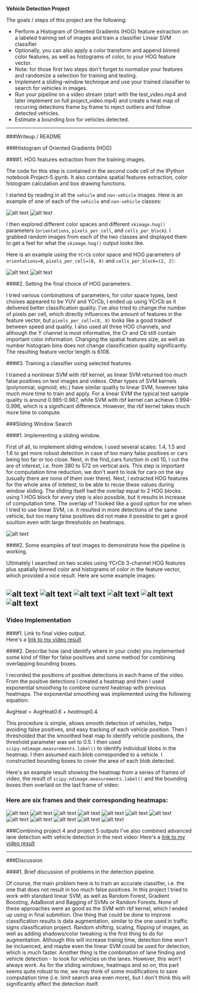 **Vehicle Detection Project**

The goals / steps of this project are the following:

* Perform a Histogram of Oriented Gradients (HOG) feature extraction on a labeled training set of images and train a classifier Linear SVM classifier
* Optionally, you can also apply a color transform and append binned color features, as well as histograms of color, to your HOG feature vector. 
* Note: for those first two steps don't forget to normalize your features and randomize a selection for training and testing.
* Implement a sliding-window technique and use your trained classifier to search for vehicles in images.
* Run your pipeline on a video stream (start with the test_video.mp4 and later implement on full project_video.mp4) and create a heat map of recurring detections frame by frame to reject outliers and follow detected vehicles.
* Estimate a bounding box for vehicles detected.

[//]: # (Image References)
[image1]: ./output_images/CarImageHog.jpg
[image2]: ./output_images/NonCarImageHog.jpg
[image3]: ./output_images/SearchArea.jpg
[image4]: ./output_images/test1_boxes.jpg
[image5]: ./output_images/test1_final.jpg
[image6]: ./output_images/test1_heatmap.jpg
[image7]: ./output_images/test2_boxes.jpg
[image8]: ./output_images/test2_final.jpg
[image9]: ./output_images/test2_heatmap.jpg
[image10]: ./output_images/test3_boxes.jpg
[image11]: ./output_images/test3_final.jpg
[image12]: ./output_images/test3_heatmap.jpg
[image13]: ./output_images/test4_boxes.jpg
[image14]: ./output_images/test4_final.jpg
[image15]: ./output_images/test4_heatmap.jpg
[image16]: ./output_images/test5_boxes.jpg
[image17]: ./output_images/test5_final.jpg
[image18]: ./output_images/test5_heatmap.jpg
[image19]: ./output_images/test6_boxes.jpg
[image20]: ./output_images/test6_final.jpg
[image21]: ./output_images/test6_heatmap.jpg
[image22]: ./output_images/CarImage.jpg
[image23]: ./output_images/NonCarImage.jpg
[video1]: ./final_processed_project_video.mp4
[video2]: ./final_processed_project_video2.mp4

---
###Writeup / README

###Histogram of Oriented Gradients (HOG)

####1. HOG features extraction from the training images.

The code for this step is contained in the second code cell of the IPython notebook Project-5.ipynb. It also contains spatial features extraction, color histogram calculation and box drawing functions. 

I started by reading in all the `vehicle` and `non-vehicle` images.  Here is an example of one of each of the `vehicle` and `non-vehicle` classes:

![alt text][image22]
![alt text][image23]

I then explored different color spaces and different `skimage.hog()` parameters (`orientations`, `pixels_per_cell`, and `cells_per_block`).  I grabbed random images from each of the two classes and displayed them to get a feel for what the `skimage.hog()` output looks like.

Here is an example using the `YCrCb` color space and HOG parameters of `orientations=8`, `pixels_per_cell=(8, 8)` and `cells_per_block=(2, 2)`:

![alt text][image1]
![alt text][image2]


####2. Setting the final choice of HOG parameters.

I tried various combinations of parameters, for color space types, best choises appeared to be YUV and YCrCb, I ended up using YCrCb as it delivered better classification quality. I've also tried to change the number of pixels per cell, which directly influences the amount of features in the feature vector, but `pixels_per_cell=(8, 8)` looks like a good tradeof between speed and quality. I also used all three HOG channels, and although the Y channel is most informative, the Cr and Cb still contain important color information. Changing the spatial features size, as well as number histogram bins does not change classification quality significantly. The resulting feature vector length is 6108.

####3. Training a classifier using selected features.

I trained a nonlinear SVM with rbf kernel, as linear SVM returned too much false positives on test images and videos. Other types of SVM kernels (polynomial, sigmoid, etc.) have similar quality to linear SVM, however take much more time to train and apply. For a linear SVM the typical test sample quality is around 0.985-0.987, while SVM with rbf kernel can achieve 0.994-0.996, which is a significant difference. However, the rbf kernel takes much more time to compute.

###Sliding Window Search

####1. Implementing a sliding window.

First of all, to implement sliding window, I used several scales: 1.4, 1.5 and 1.6 to get more robust detection in case of too many false positives or cars being too far or too close. Next, in the find_cars function in cell 10, I cut the are of interest, i.e. from 380 to 572 on vertical axis. This step is important for computation time reduction, we don't want to look for cars on the sky (usually there are none of them over there). Next, I extracted HOG features for the whole area of intetest, to be able to reuse these values during window sliding. The sliding itself had the overlap equal to 2 HOG blocks. using 1 HOG block for every step is also possible, but it results in increase of computation time. The overlap of 1 looked like a good option for me when I tried to use linear SVM, i.e. it resulted in more detections of the same vehicle, but too many false positives did not make it possible to get a good soultion even with large thresholds on heatmaps.

![alt text][image3]

####2. Some examples of test images to demonstrate how the pipeline is working.

Ultimately I searched on two scales using YCrCb 3-channel HOG features plus spatially binned color and histograms of color in the feature vector, which provided a nice result.  Here are some example images:

![alt text][image4]
![alt text][image7]
![alt text][image10]
![alt text][image13]
![alt text][image16]
![alt text][image19]
---

### Video Implementation

####1. Link to final video output.  
Here's a [link to my video result](./final_processed_project_video.mp4)

####2. Describe how (and identify where in your code) you implemented some kind of filter for false positives and some method for combining overlapping bounding boxes.

I recorded the positions of positive detections in each frame of the video.  From the positive detections I created a heatmap and then I used exponential smoothing to combine current heatmap with previous heatmaps. The exponential smoothing was implemented using the following equation: 

AvgHeat = AvgHeat*0.6 + heatmap*0.4. 

This procedure is simple, allows smooth detection of vehicles, helps avoiding false positives, and easy tracking of each vehicle position.
Then I thresholded that the smoothed heat map to identify vehicle positions, the threshold parameter was set to 0.5.  I then used `scipy.ndimage.measurements.label()` to identify individual blobs in the heatmap.  I then assumed each blob corresponded to a vehicle.  I constructed bounding boxes to cover the area of each blob detected.  

Here's an example result showing the heatmap from a series of frames of video, the result of `scipy.ndimage.measurements.label()` and the bounding boxes then overlaid on the last frame of video:

### Here are six frames and their corresponding heatmaps:

![alt text][image5] ![alt text][image6]
![alt text][image8] ![alt text][image9]
![alt text][image11] ![alt text][image12]
![alt text][image14] ![alt text][image15]
![alt text][image17] ![alt text][image18]
![alt text][image20] ![alt text][image21]

###Combining project 4 and project 5 outputs
I've also combined advanced lane detection with vehicle detection in the next video:
Here's a [link to my video result](./final_processed_project_video2.mp4)

---

###Discussion

####1. Brief discussion of problems in the detection pipeline.

Of course, the main problem here is to train an accurate classifier, i.e. the one that does not result in too much false positives. In this project I tried to work with standard linear SVM, as well as Random Forest,  Gradient Boosting, AdaBoost and Bagging of SVMs or Random Forests. None of these approaches were as good as the SVM with rbf kernel, which I ended up using in final submition.
One thing that could be done to improve classification results is data augmentation, similar to the one used in traffic signs classification project. Random shifting, scaling, flipping of images, as well as adding shadows/color tweaking is the first thing to do for augmentation. Although this will increase trainig time, detection time won't be incluenced, and maybe even the linear SVM could be used for detection, which is much faster.
Another thing is the combination of lane finding and vehicle detection - to look for vehicles on the lanes. However, this won't always work.
As for the sliding windows, heatmaps and so on, this part seems quite robust to me, we may think of some modifications to save computation time (i.e. limit search area even more), but I don't think this will significantly affect the detection itself.
